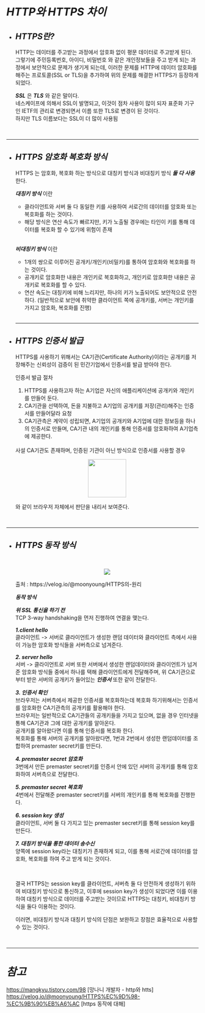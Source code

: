 # **_HTTP와 HTTPS 차이_**

- ## **_HTTPS란?_**

  HTTP는 데이터를 주고받는 과정에서 암호화 없이 평문 데이터로 주고받게 된다.  
  그렇기에 주민등록번호, 아이디, 비밀번호 와 같은 개인정보들을 주고 받게 되는 과정에서 보안적으로 문제가 생기게 되는데, 이러한 문제를 HTTP에 데이터 암호화를 해주는 프로토콜(SSL or TLS)을 추가하여 위의 문제를 해결한 HTTPS가 등장하게 되었다.

  **_SSL_** 은 **_TLS_** 와 같은 말이다.  
  네스케이프에 의해서 SSL이 발명되고, 이것이 점차 사용이 많이 되자 표준화 기구인 IETF의 관리로 변경되면서 이름 또한 TLS로 변경이 된 것이다.  
  하지만 TLS 이름보다는 SSL이 더 많이 사용됨

  </br>

---

- ## **_HTTPS 암호화 복호화 방식_**

  HTTPS 는 암호화, 복호화 하는 방식으로 대칭키 방식과 비대칭키 방식 **_둘 다 사용_** 한다.

  **_대칭키 방식_** 이란

  - 클라이언트와 서버 둘 다 동일한 키를 사용하여 서로간의 데이터를 암호화 또는 복호화를 하는 것이다.
  - 해당 방식은 연산 속도가 빠르지만, 키가 노출될 경우에는 타인이 키를 통해 데이터를 복호화 할 수 있기에 위험이 존재

  </br>

  **_비대칭키 방식_** 이란

  - 1개의 쌍으로 이루어진 공개키/개인키(비밀키)를 통하여 암호화와 복호화를 하는 것이다.
  - 공개키로 암호화한 내용은 개인키로 복호화하고, 개인키로 암호화한 내용은 공개키로 복호화를 할 수 있다.
  - 연산 속도는 대칭키에 비해 느리지만, 하나의 키가 노출되어도 보안적으로 안전하다. (일반적으로 보안에 취약한 클라이언트 쪽에 공개키를, 서버는 개인키를 가지고 암호화, 복호화를 진행)

  </br>

  ***

- ## **_HTTPS 인증서 발급_**

  HTTPS를 사용하기 위해서는 CA기관(Certificate Authority)이라는 공개키를 저장해주는 신뢰성이 검증이 된 민간기업에서 인증서를 발급 받아야 한다.

  인증서 발급 절차

  1. HTTPS를 사용하고자 하는 A기업은 자신의 애플리케이션에 공개키와 개인키를 만들어 둔다.
  2. CA기관을 선택하여, 돈을 지불하고 A기업의 공개키를 저장(관리)해주는 인증서를 만들어달라 요청
  3. CA기관측은 계약이 성립되면, A기업의 공개키와 A기업에 대한 정보등을 하나의 인증서로 만들며, CA기관 내의 개인키를 통해 인증서를 암호화하여 A기업측에 제공한다.

  </br>
  사설 CA기관도 존재하며, 인증된 기관이 아닌 방식으로 인증서를 사용할 경우

  </br>
      <p align = "center"><img src="https://user-images.githubusercontent.com/62879192/187064529-5e255ac3-c683-4bda-a925-385b958b600e.png" height = 100px></p>  
      와 같이 브라우저 자체에서 판단을 내리서 보여준다.

</br>

---

- ## **_HTTPS 동작 방식_**

  </br>
    <p align = "center"><img src="https://user-images.githubusercontent.com/62879192/187064533-78006d38-5157-44c2-87fd-72f3679b1228.png" style = "background-color : white"></p>
    출처 : https://velog.io/@moonyoung/HTTPS의-원리

    </br>

  **_동작 방식_**

  **_위 SSL 통신을 하기 전_**  
   TCP 3-way handshaking을 먼저 진행하여 연결을 맺는다.

  **_1.client hello_**  
  클라이언트 -> 서버로 클라이언트가 생성한 랜덤 데이터와 클라이언트 측에서 사용이 가능한 암호화 방식들을 서버측으로 넘겨준다.

  **_2. server hello_**  
  서버 -> 클라이언트로 서버 또한 서버에서 생성한 랜덤데이터와 클라이언트가 넘겨준 암호화 방식들 중에서 하나를 택해 클라이언트에게 전달해주며, 위 CA기관으로부터 받은 서버의 공개키가 들어있는 **_인증서_** 또한 같이 전달한다.

  **_3. 인증서 확인_**  
  브라우저는 서버측에서 제공한 인증서를 복호화하는데 복호화 하기위해서는 인증서를 암호화한 CA기관측의 공개키를 활용해야 한다.  
  브라우저는 일반적으로 CA기관들의 공개키들을 가지고 있으며, 없을 경우 인터넷을 통해 CA기관과 그에 대한 공개키를 알아온다.  
  공개키를 알아왔다면 이를 통해 인증서를 복호화 한다.  
  복호화를 통해 서버의 공개키를 알아왔다면, 1번과 2번에서 생성한 랜덤데이터를 조합하여 premaster secret키를 만든다.

  **_4. premaster secret 암호화_**  
  3번에서 만든 premaster secret키를 인증서 안에 있던 서버의 공개키를 통해 암호화하여 서버측으로 전달한다.

  **_5. premaster secret 복호화_**  
  4번에서 전달해준 premaster secret키를 서버의 개인키를 통해 복호화를 진행한다.

  **_6. session key 생성_**  
  클라이언트, 서버 둘 다 가지고 있는 premaster secret키를 통해 session key를 만든다.

  **_7. 대칭키 방식을 통한 데이터 송수신_**  
  양쪽에 session key라는 대칭키가 존재하게 되고, 이를 통해 서로간에 데이터를 암호화, 복호화를 하여 주고 받게 되는 것이다.

  </br>

  결국 HTTPS는 session key를 클라이언트, 서버측 둘 다 안전하게 생성하기 위하여 비대칭키 방식으로 통신하고, 이후에 session key가 생성이 되었다면 이를 이용하여 대칭키 방식으로 데이터를 주고받는 것이므로 HTTPS는 대칭키, 비대칭키 방식을 둘다 이용하는 것이다.

  이러면, 비대칭키 방식과 대칭키 방식의 단점은 보완하고 장점은 효율적으로 사용할 수 있는 것이다.

</br>

---

# **_참고_**

https://mangkyu.tistory.com/98 [망나니 개발자 - http와 htts]  
https://velog.io/@moonyoung/HTTPS%EC%9D%98-%EC%9B%90%EB%A6%AC [https 동작에 대해]
